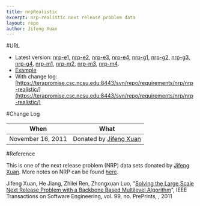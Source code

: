 ```yaml
---
title: nrpRealistic
excerpt: nrp-realistic next release problem data
layout: repo
author: Jifeng Xuan
---
```



#URL

  * Latest version: [nrp-e1](https://terapromise.csc.ncsu.edu:8443/svn/repo/requirements/nrp/nrp-realistic/nrp-e1/nrp-e1.txt), [nrp-e2](https://terapromise.csc.ncsu.edu:8443/svn/repo/requirements/nrp/nrp-realistic/nrp-e2/nrp-e2.txt), [nrp-e3](https://terapromise.csc.ncsu.edu:8443/svn/repo/requirements/nrp/nrp-realistic/nrp-e3/nrp-e3.txt), [nrp-e4](https://terapromise.csc.ncsu.edu:8443/svn/repo/requirements/nrp/nrp-realistic/nrp-e4/nrp-e4.txt), [nrp-g1](https://terapromise.csc.ncsu.edu:8443/svn/repo/requirements/nrp/nrp-realistic/nrp-g1/nrp-g1.txt), [nrp-g2](https://terapromise.csc.ncsu.edu:8443/svn/repo/requirements/nrp/nrp-realistic/nrp-g2/nrp-g2.txt), [nrp-g3](https://terapromise.csc.ncsu.edu:8443/svn/repo/requirements/nrp/nrp-realistic/nrp-g3/nrp-g3.txt), [nrp-g4](https://terapromise.csc.ncsu.edu:8443/svn/repo/requirements/nrp/nrp-realistic/nrp-g4/nrp-g4.txt), [nrp-m1](https://terapromise.csc.ncsu.edu:8443/svn/repo/requirements/nrp/nrp-realistic/nrp-m1/nrp-m1.txt), [nrp-m2](https://terapromise.csc.ncsu.edu:8443/svn/repo/requirements/nrp/nrp-realistic/nrp-m2/nrp-m2.txt), [nrp-m3](https://terapromise.csc.ncsu.edu:8443/svn/repo/requirements/nrp/nrp-realistic/nrp-m3/nrp-m3.txt), [nrp-m4](https://terapromise.csc.ncsu.edu:8443/svn/repo/requirements/nrp/nrp-realistic/nrp-m4/nrp-m4.txt).
  * [Example](https://terapromise.csc.ncsu.edu:8443/svn/repo/requirements/nrp/nrp-realistic/example.txt)
  * With change log:[https://terapromise.csc.ncsu.edu:8443/svn/repo/requirements/nrp/nrp-realistic/](https://terapromise.csc.ncsu.edu:8443/svn/repo/requirements/nrp/nrp-realistic/)

#Change Log

When | What
---- | ----
November 16, 2011 | Donated by [Jifeng Xuan](/repo/people/data-donors/promise3.html)

#Reference

This is one of the next release problem (NRP) data sets donated by [Jifeng Xuan](/repo/people/data-donors/promise3.html). 
More notes on NRP can be found [here](http://oscar-lab.org/people/~jxuan/page/project/nrp/).

Jifeng Xuan, He Jiang, Zhilei Ren, Zhongxuan Luo, "[Solving the Large Scale Next Release Problem with a Backbone Based Multilevel Algorithm](http://ieeexplore.ieee.org/xpl/articleDetails.jsp?arnumber=6261327)", IEEE Transactions on Software Engineering, vol. 99, no. PrePrints, , 2011 
